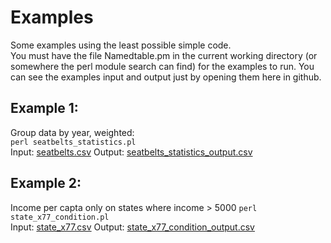 # Examples

Some examples using the least possible simple code.  
You must have the file Namedtable.pm in the current working directory (or somewhere the perl module search can find) for the examples to run.
You can see the examples input and output just by opening them here in github.

## Example 1:
Group data by year, weighted:  
`perl seatbelts_statistics.pl`  
Input: [seatbelts.csv](https://github.com/pemn/Namedtable/blob/master/examples/seatbelts.csv)
Output: [seatbelts_statistics_output.csv](https://github.com/pemn/Namedtable/blob/master/examples/seatbelts_statistics_output.csv)

## Example 2:
Income per capta only on states where income > 5000
`perl state_x77_condition.pl`  
Input: [state_x77.csv](https://github.com/pemn/Namedtable/blob/master/examples/state_x77.csv)
Output: [state_x77_condition_output.csv](https://github.com/pemn/Namedtable/blob/master/examples/state_x77_condition_output.csv)
